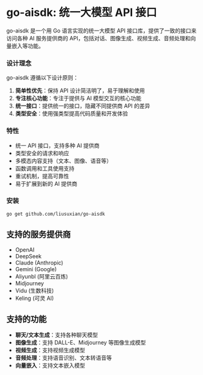 # go-aisdk: 统一大模型 API 接口

go-aisdk 是一个用 Go 语言实现的统一大模型 API 接口库，提供了一致的接口来访问各种 AI 服务提供商的 API，包括对话、图像生成、视频生成、音频处理和向量嵌入等功能。

### 设计理念

go-aisdk 遵循以下设计原则：

1. **简单性优先**：保持 API 设计简洁明了，易于理解和使用
2. **专注核心功能**：专注于提供与 AI 模型交互的核心功能
3. **统一接口**：提供统一的接口，隐藏不同提供商 API 的差异
4. **类型安全**：使用强类型提高代码质量和开发体验

### 特性

- 统一 API 接口，支持多种 AI 提供商
- 类型安全的请求和响应
- 多模态内容支持（文本、图像、语音等）
- 函数调用和工具使用支持
- 重试机制，提高可靠性
- 易于扩展到新的 AI 提供商

### 安装

```bash
go get github.com/liusuxian/go-aisdk
```

## 支持的服务提供商

- OpenAI
- DeepSeek
- Claude (Anthropic)
- Gemini (Google)
- Aliyunbl (阿里云百炼)
- Midjourney
- Vidu (生数科技)
- Keling (可灵 AI)

## 支持的功能

- **聊天/文本生成**：支持各种聊天模型
- **图像生成**：支持 DALL-E、Midjourney 等图像生成模型
- **视频生成**：支持视频生成模型
- **音频处理**：支持语音识别、文本转语音等
- **向量嵌入**：支持文本嵌入模型
